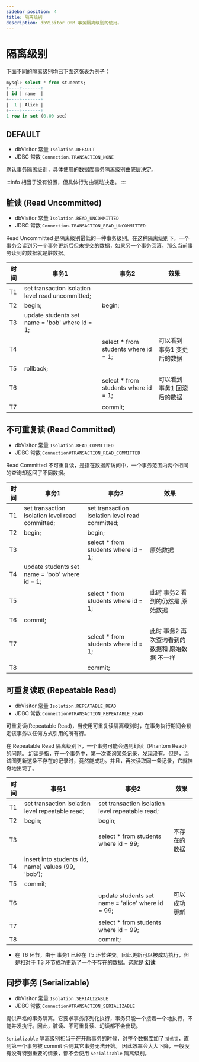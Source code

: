 ```yaml
---
sidebar_position: 4
title: 隔离级别
description: dbVisitor ORM 事务隔离级别的使用。
---
```


# 隔离级别

下面不同的隔离级别均已下面这张表为例子：

```sql
mysql> select * from students;
+----+-------+
| id | name  |
+----+-------+
|  1 | Alice |
+----+-------+
1 row in set (0.00 sec)
```

## DEFAULT

- dbVisitor 常量 `Isolation.DEFAULT`
- JDBC 常数 `Connection.TRANSACTION_NONE`

默认事务隔离级别，具体使用的数据库事务隔离级别由底层决定。

:::info
相当于没有设置，但具体行为由驱动决定。
:::

## 脏读 (Read Uncommitted)

- dbVisitor 常量 `Isolation.READ_UNCOMMITTED`
- JDBC 常数 `Connection.TRANSACTION_READ_UNCOMMITTED`

Read Uncommitted 是隔离级别最低的一种事务级别。在这种隔离级别下，一个事务会读到另一个事务更新后但未提交的数据，如果另一个事务回滚，那么当前事务读到的数据就是脏数据。

| 时间 | 事务1                                               | 事务2                                  | 效果              |
| ---- |---------------------------------------------------|--------------------------------------|-----------------|
| T1 | set transaction isolation level read uncommitted; |                                      |                 |
| T2 | begin;                                            | begin;                               |                 |
| T3 | update students set name = 'bob' where id = 1;    |                                      |                 |
| T4 |                                                   | select * from students where id = 1; | 可以看到 事务1 变更后的数据 |
| T5 | rollback;                                         |                                      |                 |
| T6 |                                                   | select * from students where id = 1; | 可以看到 事务1 回滚后的数据 |
| T7 |                                                   | commit;                              |                 |

## 不可重复读 (Read Committed)

- dbVisitor 常量 `Isolation.READ_COMMITTED`
- JDBC 常数 `Connection#TRANSACTION_READ_COMMITTED`

Read Committed 不可重复读，是指在数据库访问中，一个事务范围内两个相同的查询却返回了不同数据。

| 时间 | 事务1                                             | 事务2                                             | 效果                        |
|----|-------------------------------------------------|-------------------------------------------------|---------------------------|
| T1 | set transaction isolation level read committed; | set transaction isolation level read committed; |                           |
| T2 | begin;                                          | begin;                                          |                           |
| T3 |                                                 | select * from students where id = 1;            | 原始数据                      |
| T4 | update students set name = 'bob' where id = 1;  |                                                 |                           |
| T5 |                                                 | select * from students where id = 1;            | 此时 事务2 看到的仍然是 原始数据        |
| T6 | commit;                                         |                                                 |                           |
| T7 |                                                 | select * from students where id = 1;            | 此时 事务2 再次查询看到的数据和 原始数据 不一样 |
| T8 |                                                 | commit;                                         |                           |

## 可重复读取 (Repeatable Read)

- dbVisitor 常量 `Isolation.REPEATABLE_READ`
- JDBC 常数 `Connection#TRANSACTION_REPEATABLE_READ`

可重复读(Repeatable Read)，当使用可重复读隔离级别时，在事务执行期间会锁定该事务以任何方式引用的所有行。

在 Repeatable Read 隔离级别下，一个事务可能会遇到幻读（Phantom Read）的问题。
幻读是指，在一个事务中，第一次查询某条记录，发现没有。但是，当试图更新这条不存在的记录时，竟然能成功。并且，再次读取同一条记录，它就神奇地出现了。

| 时间 | 事务1                                                 | 事务2                                               | 效果     |
|----|-----------------------------------------------------|---------------------------------------------------|--------|
| T1 | set transaction isolation level repeatable read;    | set transaction isolation level repeatable read;  |        |
| T2 | begin;                                              | begin;                                            |        |
| T3 |                                                     | select * from students where id = 99;             | 不存在的数据 |
| T4 | insert into students (id, name) values (99, 'bob'); |                                                   |        |
| T5 | commit;                                             |                                                   |        |
| T6 |                                                     | update students set name = 'alice' where id = 99; | 可以成功更新 |
| T7 |                                                     | select * from students where id = 99;             |        |
| T8 |                                                     | commit;                                           |        |

- 在 T6 环节，由于 事务1 已经在 T5 环节递交。因此更新可以被成功执行，但是相对于 T3 环节成功更新了一个不存在的数据。这就是 **幻读**

## 同步事务 (Serializable)

- dbVisitor 常量 `Isolation.SERIALIZABLE`
- JDBC 常数 `Connection#TRANSACTION_SERIALIZABLE`

提供严格的事务隔离。它要求事务序列化执行，事务只能一个接着一个地执行，不能并发执行。因此，脏读、不可重复读、幻读都不会出现。

`Serializable` 隔离级别相当于在开启事务的时候，对整个数据库加了 `排他锁`，直到第一个事务被 commit 否则其它事务无法开始。
因此效率会大大下降，一般没有没有特别重要的情景，都不会使用 `Serializable` 隔离级别。
